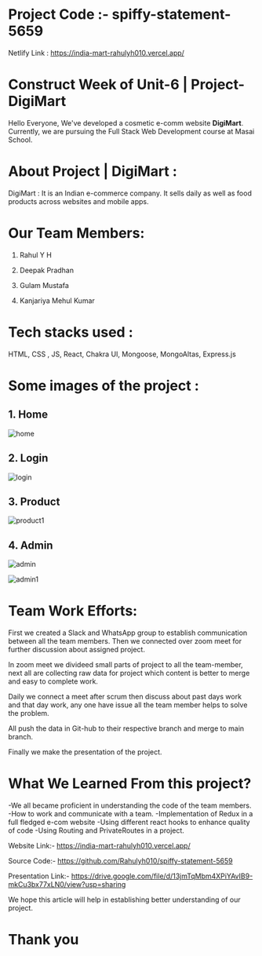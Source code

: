 # Project Code :- spiffy-statement-5659

Netlify Link : https://india-mart-rahulyh010.vercel.app/
# Construct Week of Unit-6 | Project-DigiMart

Hello Everyone, We've developed a cosmetic e-comm website **DigiMart**. Currently, we are pursuing the Full Stack Web Development course at Masai School.



# About Project | DigiMart :

DigiMart : It is an Indian e-commerce company. It sells daily as well as food products across websites and mobile apps.

# Our Team Members:

1. Rahul Y H  

2. Deepak Pradhan   

3. Gulam Mustafa

4. Kanjariya Mehul Kumar 


# Tech stacks used :

HTML, CSS , JS, React, Chakra UI, Mongoose, MongoAltas, Express.js



# Some images of the project :

## 1. Home

![home](https://user-images.githubusercontent.com/107460051/229421756-44d93e36-18b7-463d-82a9-c488596654e5.jpeg)


## 2. Login
![login](https://user-images.githubusercontent.com/107460051/229421782-b9193fe1-23dd-48f3-ae34-9f7b13c881c5.jpeg)



## 3. Product
![product1](https://user-images.githubusercontent.com/107460051/229428132-e3576923-f268-4e31-a758-917590a2a181.jpeg)



## 4. Admin
![admin](https://user-images.githubusercontent.com/107460051/229426517-511a1c74-5674-4a8e-8ee2-0661827d3b3d.jpeg)


![admin1](https://user-images.githubusercontent.com/107460051/229426529-cde48bda-5d45-4414-a21d-d38fa19d0b89.jpeg)






# Team Work Efforts:

First we created a Slack and WhatsApp group to establish communication between all the team members. Then we connected over zoom meet for further discussion about assigned project.

In zoom meet we divideed small parts of project to all the team-member, next all are collecting raw data for project which content is better to merge and easy to complete work.

Daily we connect a meet after scrum then discuss about past days work and that day work, any one have issue all the team member helps to solve the problem.

All push the data in Git-hub to their respective branch and merge to main branch.

Finally we make the presentation of the project.


# What We Learned From this project?

-We all became proficient in understanding the code of the team members.
-How to work and communicate with a team.
-Implementation of Redux in a full fledged e-com website
-Using different react hooks to enhance quality of code
-Using Routing and PrivateRoutes in a project.


Website Link:- https://india-mart-rahulyh010.vercel.app/

Source Code:- https://github.com/Rahulyh010/spiffy-statement-5659

Presentation Link:- https://drive.google.com/file/d/13jmTqMbm4XPiYAvIB9-mkCu3bx77xLN0/view?usp=sharing

We hope this article will help in establishing better understanding of our project.

# Thank you

